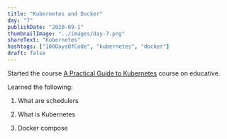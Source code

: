 ```yaml
---
title: "Kubernetes and Docker"
day: "7"
publishDate: "2020-09-1"
thumbnailImage: "../images/day-7.png"
shareText: "Kubernetes"
hashtags: ["100DaysOfCode", "kubernetes", "docker"]
draft: false
---
```


Started the course <a href="https://www.educative.io/courses/practical-guide-to-kubernetes" target="_blank">A Practical Guide to Kubernetes</a> course on educative.

Learned the following:

1. What are schedulers

2. What is Kubernetes

3. Docker compose
